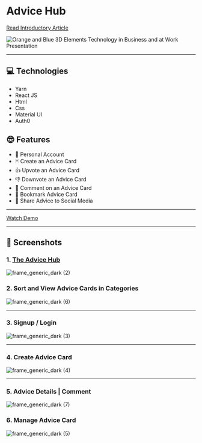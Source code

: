 # Advice Hub
[Read Introductory Article](https://unclebigbay.com/introducing-advice-hub)

![Orange and Blue 3D Elements Technology in Business and at Work Presentation](https://user-images.githubusercontent.com/58919619/131235450-9b6887d5-7a98-4376-b70e-29859cf570ff.png)

<hr />

## 💻 Technologies
- Yarn
- React JS
- Html
- Css
- Material UI
- Auth0

## 😎 Features
- 👨‍ Personal Account 
- 🃏 Create an Advice Card
- 👍 Upvote an Advice Card
- 👎 Downvote an Advice Card
- 📧 Comment on an Advice Card
- 🔖 Bookmark Advice Card
- 🔗 Share Advice to Social Media

<hr />

[Watch Demo](https://youtu.be/DbMSdSJmV2c)

<hr />

## 📸 Screenshots

### 1. [The Advice Hub](http://advicehub.tk/)
![frame_generic_dark (2)](https://user-images.githubusercontent.com/58919619/130798881-1650afb6-0b38-4eba-96f0-33b29b6377b9.png)


### 2. Sort and View Advice Cards in Categories
![frame_generic_dark (6)](https://user-images.githubusercontent.com/58919619/130799407-bff2a68c-0aee-4a7e-9637-c5bd9bc51560.png)


<hr />

### 3. Signup / Login
![frame_generic_dark (3)](https://user-images.githubusercontent.com/58919619/130798929-8136aed7-d8b4-475b-b7dc-ce125b1b6329.png)



<hr />

### 4. Create Advice Card
![frame_generic_dark (4)](https://user-images.githubusercontent.com/58919619/130799042-aec914d3-7000-4631-b36a-8730a4ed1368.png)


<hr />

### 5. Advice Details | Comment
![frame_generic_dark (7)](https://user-images.githubusercontent.com/58919619/130799669-8cbf4604-6bd7-4f09-9099-44509cfaca01.png)


### 6. Manage Advice Card
![frame_generic_dark (5)](https://user-images.githubusercontent.com/58919619/130799110-30befe1a-f9a6-4be7-abe9-84321642a7a8.png)

